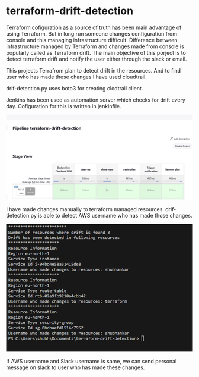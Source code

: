 # terraform-drift-detection
Terraform cofiguration as a source of truth has been main advantage of using Terraform. But in long run someone changes configuration from console and this managing infrastructure difficult. 
Difference between infrastructure managed by Terraform and changes made from console is popularly called as Terraform drift. 
The main objective of this porject is to detect terraform drift and notify the user either through the slack or email. 

This projects Terrafrom plan to detect drift in the resources. And to find user who has made these changes I have used cloudtrail. 

drif-detection.py uses boto3 for creating clodtrail client. 

Jenkins has been used as automation server which checks for drift every day. Cofiguration for this is written in jenkinfile. 

<img src="/img/Screenshot 2023-11-26 161748.png">






I have made changes manually to terraform managed resources. 
drif-detection.py is able to detect AWS username who has made those changes. 



<img src="/img/Screenshot 2023-11-26 160318.png">

If AWS username and Slack username is same, we can send personal message on slack to user who has made these changes. 
